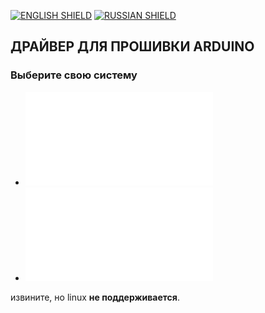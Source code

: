 [![ENGLISH SHIELD](https://img.shields.io/badge/-English-444?style=flat-square)]()
[![RUSSIAN SHIELD](https://img.shields.io/badge/-Русский-08f?style=flat-square)](RU_README.md)
## ДРАЙВЕР ДЛЯ ПРОШИВКИ ARDUINO
### Выберите свою систему
- ![Windows](windows/RU_README.md)
- ![MacOS X](macosx/RU_README.md)


извините, но linux **не поддерживается**.